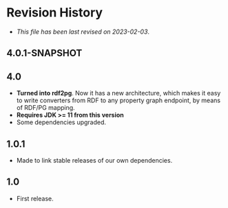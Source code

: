 # Revision History

* *This file has been last revised on 2023-02-03*.

## 4.0.1-SNAPSHOT

## 4.0
* **Turned into rdf2pg**. Now it has a new architecture, which makes it easy to write 
  converters from RDF to any property graph endpoint, by means of RDF/PG mapping.
* **Requires JDK >= 11 from this version**
* Some dependencies upgraded.
  
## 1.0.1
* Made to link stable releases of our own dependencies.

## 1.0
* First release.